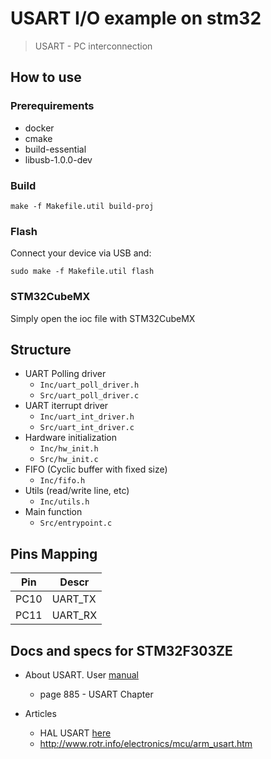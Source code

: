 # USART I/O example on stm32
> USART - PC interconnection

## How to use 

### Prerequirements

- docker
- cmake 
- build-essential
- libusb-1.0.0-dev

### Build 

```
make -f Makefile.util build-proj
```

### Flash
Connect your device via USB and:
```
sudo make -f Makefile.util flash
```

### STM32CubeMX

Simply open the ioc file with STM32CubeMX

## Structure
- UART Polling driver
    - `Inc/uart_poll_driver.h`
    - `Src/uart_poll_driver.c`
- UART iterrupt driver
    - `Inc/uart_int_driver.h`
    - `Src/uart_int_driver.c`
- Hardware initialization
    - `Inc/hw_init.h`
    - `Src/hw_init.c`
- FIFO (Cyclic buffer with fixed size)
    - `Inc/fifo.h`
- Utils (read/write line, etc)
    - `Inc/utils.h`
- Main function
    - `Src/entrypoint.c`

## Pins Mapping

| Pin  | Descr   |
| ---- | ------- |
| PC10 | UART_TX |
| PC11 | UART_RX |

## Docs and specs for STM32F303ZE

- About USART. User [manual](https://www.st.com/content/ccc/resource/technical/document/reference_manual/4a/19/6e/18/9d/92/43/32/DM00043574.pdf/files/DM00043574.pdf/jcr:content/translations/en.DM00043574.pdf)
    - page 885 - USART Chapter

- Articles
    - HAL USART [here](https://visualgdb.com/tutorials/arm/stm32/uart/)
    - http://www.rotr.info/electronics/mcu/arm_usart.htm
